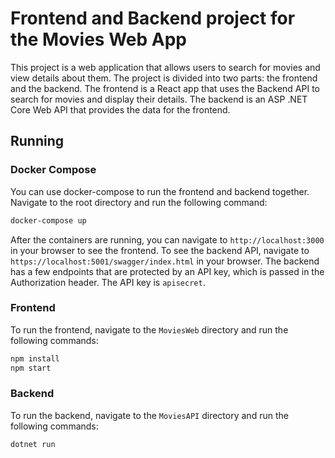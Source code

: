 # Frontend and Backend project for the Movies Web App

This project is a web application that allows users to search for movies and view details about them. The project is divided into two parts: the frontend and the backend. The frontend is a React app that uses the Backend API to search for movies and display their details. The backend is an ASP .NET Core Web API that provides the data for the frontend.

## Running
### Docker Compose
You can use docker-compose to run the frontend and backend together. Navigate to the root directory and run the following command:
```bash
docker-compose up
```

After the containers are running, you can navigate to `http://localhost:3000` in your browser to see the frontend.
To see the backend API, navigate to `https://localhost:5001/swagger/index.html` in your browser.
The backend has a few endpoints that are protected by an API key, which is passed in the Authorization header.
The API key is `apisecret`.

### Frontend
To run the frontend, navigate to the `MoviesWeb` directory and run the following commands:
```bash
npm install
npm start
```

### Backend
To run the backend, navigate to the `MoviesAPI` directory and run the following commands:
```bash
dotnet run
```

